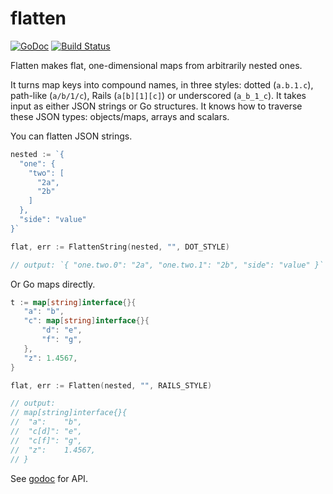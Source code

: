 flatten
=======

[![GoDoc](https://godoc.org/github.com/jeremywohl/flatten?status.png)](https://godoc.org/github.com/jeremywohl/flatten)
[![Build Status](https://travis-ci.org/jeremywohl/flatten.svg?branch=master)](https://travis-ci.org/jeremywohl/flatten)

Flatten makes flat, one-dimensional maps from arbitrarily nested ones.

It turns map keys into compound
names, in three styles: dotted (`a.b.1.c`), path-like (`a/b/1/c`), Rails (`a[b][1][c]`) or underscored (`a_b_1_c`).  It takes input as either JSON strings or
Go structures.  It knows how to traverse these JSON types: objects/maps, arrays and scalars.

You can flatten JSON strings.

```go
nested := `{
  "one": {
    "two": [
      "2a",
      "2b"
    ]
  },
  "side": "value"
}`

flat, err := FlattenString(nested, "", DOT_STYLE)

// output: `{ "one.two.0": "2a", "one.two.1": "2b", "side": "value" }`
```

Or Go maps directly.

```go
t := map[string]interface{}{
   "a": "b",
   "c": map[string]interface{}{
       "d": "e",
       "f": "g",
   },
   "z": 1.4567,
}

flat, err := Flatten(nested, "", RAILS_STYLE)

// output:
// map[string]interface{}{
//  "a":    "b",
//  "c[d]": "e",
//  "c[f]": "g",
//  "z":    1.4567,
// }
```

See [godoc](https://godoc.org/github.com/jeremywohl/flatten) for API.
